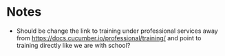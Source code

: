 # Notes

* Should be change the link to training under professional services away from https://docs.cucumber.io/professional/training/ and point to training directly like we are with school?

